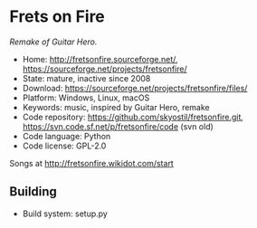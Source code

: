 # Frets on Fire

_Remake of Guitar Hero._

- Home: http://fretsonfire.sourceforge.net/, https://sourceforge.net/projects/fretsonfire/
- State: mature, inactive since 2008
- Download: https://sourceforge.net/projects/fretsonfire/files/
- Platform: Windows, Linux, macOS
- Keywords: music, inspired by Guitar Hero, remake
- Code repository: https://github.com/skyostil/fretsonfire.git, https://svn.code.sf.net/p/fretsonfire/code (svn old)
- Code language: Python
- Code license: GPL-2.0

Songs at http://fretsonfire.wikidot.com/start

## Building

- Build system: setup.py
